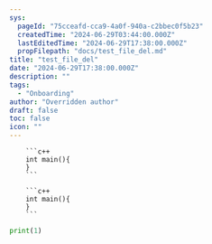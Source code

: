 ```yaml
---
sys:
  pageId: "75cceafd-cca9-4a0f-940a-c2bbec0f5b23"
  createdTime: "2024-06-29T03:44:00.000Z"
  lastEditedTime: "2024-06-29T17:38:00.000Z"
  propFilepath: "docs/test_file_del.md"
title: "test_file_del"
date: "2024-06-29T17:38:00.000Z"
description: ""
tags:
  - "Onboarding"
author: "Overridden author"
draft: false
toc: false
icon: ""
---
```


		```c++
		int main(){
		}
		```

		```c++
		int main(){
		}
		```

```python
print(1)
```
